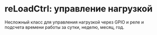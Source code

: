 # reLoadCtrl: управление нагрузкой

Несложный класс для управления нагрузкой через GPIO и реле и подсчета времени работы за сутки, неделю, месяц, год.
